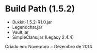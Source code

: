 # Build Path (1.5.2)
 - Bukkit-1.5.2-R1.0.jar
 - Legendchat.jar
 - Vault.jar
 - SimpleClans.jar (Legacy 2.4.4)
 
 Criado em: Novembro ~ Dezembro de 2014